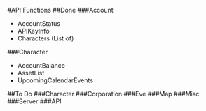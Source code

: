 #API Functions
##Done
###Account
- AccountStatus
- APIKeyInfo
- Characters (List of)

###Character
- AccountBalance
- AssetList
- UpcomingCalendarEvents

##To Do
###Character
###Corporation
###Eve
###Map
###Misc
###Server
###API


